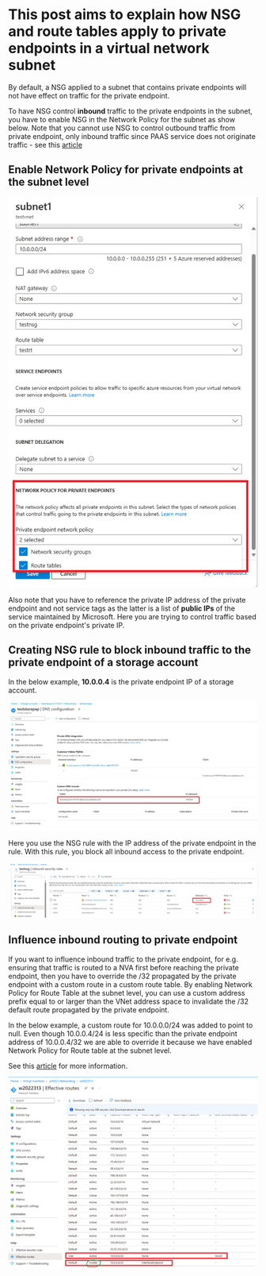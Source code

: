 # This post aims to explain how NSG and route tables apply to private endpoints in a virtual network subnet

By default, a NSG applied to a subnet that contains private endpoints will not have effect on traffic for the private endpoint. 

To have NSG control **inbound** traffic to the private endpoints in the subnet, you have to enable NSG in the Network Policy for the subnet as show below. Note that you cannot use NSG to control outbound traffic from private endpoint, only inbound traffic since PAAS service does not originate traffic - see this [article](https://learn.microsoft.com/en-us/azure/private-link/private-endpoint-overview#nsg-more-considerations)

## Enable Network Policy for private endpoints at the subnet level
![peppolicy1.png](https://github.com/chianw/chianw/blob/main/peppolicy1.png)

Also note that you have to reference the private IP address of the private endpoint and not service tags as the latter is a list of **public IPs** of the service maintained by Microsoft. Here you are trying to control traffic based on the private endpoint's private IP. 

## Creating NSG rule to block inbound traffic to the private endpoint of a storage account

In the below example, **10.0.0.4** is the private endpoint IP of a storage account.

![peppolicy4.png](https://github.com/chianw/chianw/blob/main/peppolicy4.png)

Here you use the NSG rule with the IP address of the private endpoint in the rule. With this rule, you block all inbound access to the private endpoint.

![peppolicy3.png](https://github.com/chianw/chianw/blob/main/peppolicy3.png)

## Influence inbound routing to private endpoint
If you want to influence inbound traffic to the private endpoint, for e.g. ensuring that traffic is routed to a NVA first before reaching the private endpoint, then you have to override the /32 propagated by the private endpoint with a custom route in a custom route table. By enabling Network Policy for Route Table at the subnet level, you can use a custom address prefix equal to or larger than the VNet address space to invalidate the /32 default route propagated by the private endpoint. 

In the below example, a custom route for 10.0.0.0/24 was added to point to null. Even though 10.0.0.4/24 is less specific than the private endpoint address of 10.0.0.4/32 we are able to override it because we have enabled Network Policy for Route table at the subnet level.

See this [article](https://learn.microsoft.com/en-us/azure/private-link/disable-private-endpoint-network-policy?tabs=network-policy-portal) for more information.

![peppolicy2.png](https://github.com/chianw/chianw/blob/main/peppolicy2.png)
